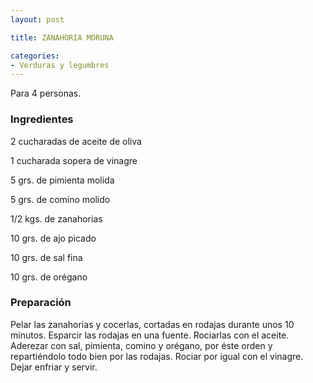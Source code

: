 ```yaml
---
layout: post

title: ZANAHORIA MORUNA

categories:
- Verduras y legumbres
---
```

Para 4 personas.

<h3>Ingredientes</h3>
2 cucharadas de aceite de oliva

1 cucharada sopera de vinagre

5 grs. de pimienta molida

5 grs. de comino molido

1/2 kgs. de zanahorias

10 grs. de ajo picado

10 grs. de sal fina

10 grs. de orégano

<h3>Preparación</h3>
Pelar las zanahorias y cocerlas, cortadas en rodajas durante unos 10 minutos. Esparcir las rodajas en una fuente. Rociarlas con el aceite. Aderezar con sal, pimienta, comino y orégano, por éste orden y repartiéndolo todo bien por las rodajas. Rociar por igual con el vinagre. Dejar enfriar y servir.